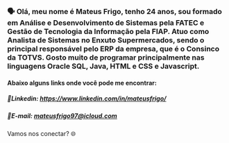 ### &#128483; Olá, meu nome é Mateus Frigo, tenho 24 anos, sou formado em Análise e Desenvolvimento de Sistemas pela FATEC e Gestão de Tecnologia da Informação pela FIAP. Atuo como Analista de Sistemas no Enxuto Supermercados, sendo o principal responsável pelo ERP da empresa, que é o Consinco da TOTVS. Gosto muito de programar principalmente nas linguagens Oracle SQL, Java, HTML e CSS e Javascript.

#### Abaixo alguns links onde você pode me encontrar:

#####  &#128188;Linkedin: https://www.linkedin.com/in/mateusfrigo/
#####  &#128233;E-mail: mateusfrigo97@icloud.com

Vamos nos conectar? &#127760;


